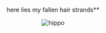 <p align = center>
  here lies my fallen hair strands**
</p>
<div align="center">
  <img src="https://media3.giphy.com/media/aUovxH8Vf9qDu/giphy.gif" alt="hippo">
</div>

